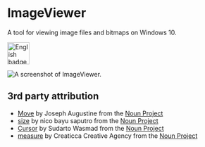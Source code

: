 # ImageViewer
A tool for viewing image files and bitmaps on Windows 10.

<a href='https://www.microsoft.com/store/productId/9PHZ5ZTK9P5G'><img src='https://developer.microsoft.com/store/badges/images/English_get-it-from-MS.png' alt='English badge' height='50px'/></a>

![A screenshot of ImageViewer.](https://user-images.githubusercontent.com/7089228/140004745-6ed0ca5c-2fea-4273-beda-68087e72cbd9.png)

## 3rd party attribution
  * [Move](ImageViewer/Assets/Icons/noun_Move_140460.svg) by Joseph Augustine from the [Noun Project](https://thenounproject.com/search/?q=move&i=140460)
  * [size](ImageViewer/Assets/Icons/noun_size_2476868.svg) by nico bayu saputro from the [Noun Project](https://thenounproject.com/search/?q=size&i=2476868)
  * [Cursor](ImageViewer/Assets/Icons/noun_Cursor_4161365.svg) by Sudarto Wasmad from the [Noun Project](https://thenounproject.com/search/?q=cursor&i=4161365)
  * [measure](ImageViewer/Assets/Icons/noun_measure_512690.svg) by Creaticca Creative Agency from the [Noun Project](https://thenounproject.com/search/?q=Measure&i=512690)

